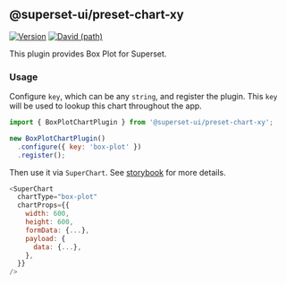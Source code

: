 ## @superset-ui/preset-chart-xy

[![Version](https://img.shields.io/npm/v/@superset-ui/preset-chart-xy.svg?style=flat-square)](https://img.shields.io/npm/v/@superset-ui/preset-chart-xy.svg?style=flat-square)
[![David (path)](https://img.shields.io/david/apache-superset/superset-ui-plugins.svg?path=packages%2Fsuperset-ui-preset-chart-xy&style=flat-square)](https://david-dm.org/apache-superset/superset-ui-plugins?path=packages/superset-ui-preset-chart-xy)

This plugin provides Box Plot for Superset.

### Usage

Configure `key`, which can be any `string`, and register the plugin. This `key` will be used to lookup this chart throughout the app.

```js
import { BoxPlotChartPlugin } from '@superset-ui/preset-chart-xy';

new BoxPlotChartPlugin()
  .configure({ key: 'box-plot' })
  .register();
```

Then use it via `SuperChart`. See [storybook](https://apache-superset.github.io/superset-ui-plugins/?selectedKind=plugin-chart-box-plot) for more details.

```js
<SuperChart
  chartType="box-plot"
  chartProps={{
    width: 600,
    height: 600,
    formData: {...},
    payload: {
      data: {...},
    },
  }}
/>
```